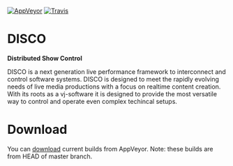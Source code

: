 [![AppVeyor](https://ci.appveyor.com/api/projects/status/u9l11pqpdx2u0pnq?svg=true)](https://ci.appveyor.com/project/disco/disco)
[![Travis](https://travis-ci.org/dis-co/disco.svg?branch=master)](https://travis-ci.org/dis-co/disco)


# DISCO
**Distributed Show Control**  

DISCO is a next generation live performance framework to interconnect and control software systems. DISCO is designed to meet the rapidly evolving needs of live media productions with a focus on realtime content creation. With its roots as a vj-software it is designed to provide the most versatile way to control and operate even complex techincal setups.



# Download

You can [download](https://ci.appveyor.com/project/disco/disco/build/artifacts) current builds from AppVeyor. Note: these builds are from HEAD of master branch.
